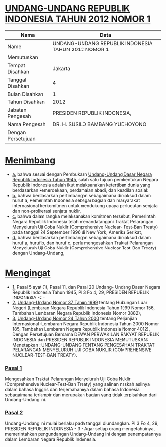 # [UNDANG-UNDANG REPUBLIK INDONESIA TAHUN 2012 NOMOR 1](http://example.org/legal/document/uu/2012/1)

| Nama | Data |
| ------ | ----- |
|Name|UNDANG-UNDANG REPUBLIK INDONESIA TAHUN 2012 NOMOR 1|
|Memutuskan||
|Tempat Disahkan|Jakarta|
|Tanggal Disahkan|4|
|Bulan Disahkan|1|
|Tahun Disahkan|2012|
|Jabatan Pengesah|PRESIDEN REPUBLIK INDONESIA,|
|Nama Pengesah|DR. H. SUSILO BAMBANG YUDHOYONO|
|Dengan Persetujuan||
# [Menimbang](http://example.org/legal/document/uu/2012/1/menimbang)

* [a.](http://example.org/legal/document/uu/2012/1/menimbang/point/a) bahwa sesuai dengan Pembukaan [Undang-Undang Dasar Negara Republik Indonesia Tahun 1945](http://example.org/legal/document/uu), salah satu tujuan pembentukan Negara Republik Indonesia adalah ikut melaksanakan ketertiban dunia yang berdasarkan kemerdekaan, perdamaian abadi, dan keadilan sosial:
* [b.](http://example.org/legal/document/uu/2012/1/menimbang/point/b) bahwa berdasarkan pertimbangan sebagaimana dimaksud dalam huruf a, Pemerintah Indonesia sebagai bagian dari masyarakat internasional berkomitmen untuk mendukung upaya perlucutan senjata dan non-proliferasi senjata nuklir,
* [c.](http://example.org/legal/document/uu/2012/1/menimbang/point/c) bahwa dalam rangka melaksanakan komitmen tersebut, Pemerintah Negara Republik Indonesia telah menandatangani Traktat Pelarangan Menyeluruh Uji Coba Nuklir (Comprehensive Nuclear- Test-Ban Treaty) pada tanggal 24 September 1996 di New York, Amerika Serikat,
* [d.](http://example.org/legal/document/uu/2012/1/menimbang/point/d) bahwa berdasarkan pertimbangan sebagaimana dimaksud dalam huruf a, huruf b, dan huruf c, perlu mengesahkan Traktat Pelarangan Menyeluruh Uji Coba Nuklir (Comprehensive Nuclear-Test-Ban Treaty) dengan Undang-Undang,
# [Mengingat](http://example.org/legal/document/uu/2012/1/mengingat)

* [1.](http://example.org/legal/document/uu/2012/1/mengingat/point/0001) Pasal 5 ayat (1), Pasal 11, dan Pasal 20 Undang- Undang Dasar Negara Republik Indonesia Tahun 1945, PI 3 Fo 4, 29, PRESIDEN REPUBLIK INDONESIA -2 -
* [2.](http://example.org/legal/document/uu/2012/1/mengingat/point/0002) [Undang-Undang Nomor 37 Tahun 1999](http://example.org/legal/document/uu/1999/37) tentang Hubungan Luar Negeri (Lembaran Negara Republik Indonesia Tahun 1999 Nomor 156, Tambahan Lembaran Negara Republik Indonesia Nomor 3882),
* [3.](http://example.org/legal/document/uu/2012/1/mengingat/point/0003) [Undang-Undang Nomor 24 Tahun 2000](http://example.org/legal/document/uu/2000/24) tentang Perjanjian Internasional (Lembaran Negara Republik Indonesia Tahun 2000 Nomor 185, Tambahan Lembaran Negara Republik Indonesia Nomor 4012), Dengan Persetujuan Bersama DEWAN PERWAKILAN RAKYAT REPUBLIK INDONESIA dan PRESIDEN REPUBLIK INDONESIA MEMUTUSKAN: Menetapkan : UNDANG-UNDANG TENTANG PENGESAHAN TRAKTAT PELARANGAN MENYELURUH UJl COBA NUKLIR (COMPREHENSIVE NUCLEAR-TEST-BAN TREATY).

### [Pasal 1](http://example.org/legal/document/uu/2012/1/pasal/0001)
Mengesahkan Traktat Pelarangan Menyeluruh Uji Coba Nuklir (Comprehensive Nuclear-Test-Ban Treaty) yang salinan naskah aslinya dalam bahasa Inggris dan terjemahannya dalam bahasa Indonesia sebagaimana terlampir dan merupakan bagian yang tidak terpisahkan dari Undang-Undang ini.


### [Pasal 2](http://example.org/legal/document/uu/2012/1/pasal/0002)
Undang-Undang ini mulai berlaku pada tanggal diundangkan. PI 3 Fo 4, 29, PRESIDEN REPUBLIK INDONESIA - 3 - Agar setiap orang mengetahuinya, memerintahkan pengundangan Undang-Undang ini dengan penempatannya dalam Lembaran Negara Republik Indonesia.
